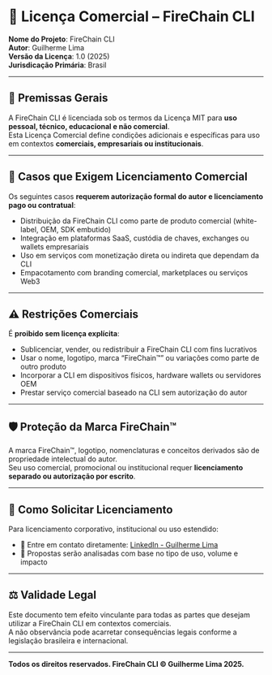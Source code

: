 # 📄 Licença Comercial – FireChain CLI

**Nome do Projeto**: FireChain CLI  
**Autor**: Guilherme Lima  
**Versão da Licença**: 1.0 (2025)  
**Jurisdicação Primária**: Brasil

---

## 📜 Premissas Gerais

A FireChain CLI é licenciada sob os termos da Licença MIT para **uso pessoal, técnico, educacional e não comercial**.  
Esta Licença Comercial define condições adicionais e específicas para uso em contextos **comerciais, empresariais ou institucionais**.

---

## 💼 Casos que Exigem Licenciamento Comercial

Os seguintes casos **requerem autorização formal do autor e licenciamento pago ou contratual**:

- Distribuição da FireChain CLI como parte de produto comercial (white-label, OEM, SDK embutido)
- Integração em plataformas SaaS, custódia de chaves, exchanges ou wallets empresariais
- Uso em serviços com monetização direta ou indireta que dependam da CLI
- Empacotamento com branding comercial, marketplaces ou serviços Web3

---

## ⚠️ Restrições Comerciais

É **proibido sem licença explícita**:

- Sublicenciar, vender, ou redistribuir a FireChain CLI com fins lucrativos
- Usar o nome, logotipo, marca “FireChain™” ou variações como parte de outro produto
- Incorporar a CLI em dispositivos físicos, hardware wallets ou servidores OEM
- Prestar serviço comercial baseado na CLI sem autorização do autor

---

## 🛡️ Proteção da Marca FireChain™

A marca FireChain™, logotipo, nomenclaturas e conceitos derivados são de propriedade intelectual do autor.  
Seu uso comercial, promocional ou institucional requer **licenciamento separado ou autorização por escrito**.

---

## 🤝 Como Solicitar Licenciamento

Para licenciamento corporativo, institucional ou uso estendido:

- 🔗 Entre em contato diretamente: [LinkedIn - Guilherme Lima](https://www.linkedin.com/in/guilhermelimadev-web3/)
- 📩 Propostas serão analisadas com base no tipo de uso, volume e impacto

---

## ⚖️ Validade Legal

Este documento tem efeito vinculante para todas as partes que desejam utilizar a FireChain CLI em contextos comerciais.  
A não observância pode acarretar consequências legais conforme a legislação brasileira e internacional.

---

**Todos os direitos reservados. FireChain CLI © Guilherme Lima 2025.**
